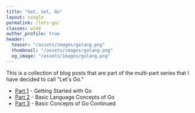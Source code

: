 ```yaml
---
title: "Get, Set, Go"
layout: single
permalink: /lets-go/
classes: wide
author_profile: true
header:
  teaser: "/assets/images/golang.png"
  thumbnail: "/assets/images/golang.png"
  og_image: "/assets/images/golang.png"
---
```


This is a collection of blog posts that are part of the multi-part series that I have decided to call "Let's Go."

- [Part 1](https://www.gurucharan.in/go/getting-started-with-the-go-language/) - Getting Started with Go
- [Part 2](https://www.gurucharan.in/go/basic-language-concepts-of-go) - Basic Language Concepts of Go
- [Part 3](https://www.gurucharan.in/go/basic-language-concepts-of-go-continued/) - Basic Concepts of Go Continued


